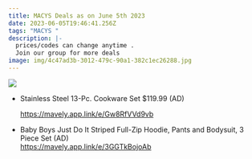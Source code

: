```yaml
---
title: MACYS Deals as on June 5th 2023
date: 2023-06-05T19:46:41.256Z
tags: "MACYS "
description: |-
  prices/codes can change anytime . 
  Join our group for more deals
image: img/4c47ad3b-3012-479c-90a1-382c1ec26288.jpg
---
```

![](blob:https://web.whatsapp.com/55f5e542-bcc5-439b-a0b8-958d79c48c7c)

* Stainless Steel 13-Pc. Cookware Set $119.99 (AD) 

  https://mavely.app.link/e/Gw8RfVVd9vb
* Baby Boys Just Do It Striped Full-Zip Hoodie, Pants and Bodysuit, 3 Piece Set (AD)\
  <https://mavely.app.link/e/3GGTkBojoAb>